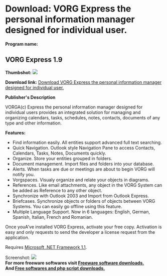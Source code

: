 # Download: VORG Express the personal information manager designed for individual user.

**Program name:**

## VORG Express 1.9

  
**Thumbshot:** ![](http://www.freewarefiles.com/screenshot/vorgexpress_md.gif)   
  
**Download link:** [Download VORG Express the personal information manager designed for individual user.](http://freesoftwares.boysofts.com/VORG-Express_program_27477.html)  
  


**Publisher's Description**  
  


VORGA(c) Express the personal information manager designed for individual users provides an integrated solution for managing and organizing calendars, tasks, schedules, notes, contacts, documents of any type and other information. 

**Features:**

  * Find information easily. All entities support advanced full text searching. 
  * Quick Navigation. Outlook style Navigation Pane to access Contacts, Calendars, Tasks, Notes, Documents quickly. 
  * Organize. Store your entities grouped in folders. 
  * Document management. Import files and folders into your database. 
  * Alerts. When tasks are due or meetings are about to begin VORG will notify you. 
  * Vorgspaces. Visualy organize and relate your objects in diagrams. 
  * References. Like email attachments, any object in the VORG System can be added as Reference to any other object. 
  * Synchronize with Outlook 2003 and Import from Outlook Express. 
  * Briefcases. Synchronize objects or folders of objects between VORG Systems. You can easily go offline using this feature. 
  * Multiple Language Support. Now in 6 languages: English, German, Spanish, Italian, French and Romanian. 

Once youA've installed VORG Express, activate your free copy. Activation is easy and only requests to send the developer a license request from the application.

Requires [Microsoft .NET Framework 1.1](http://www.microsoft.com/downloads/details.aspx?FamilyId=262D25E3-F589-4842-8157-034D1E7CF3A3&displaylang=en). 

  
  
Screenshot: ![](http://www.freewarefiles.com/screenshot/vorgexpress.gif)   
**For more freeware softwares visit [Freeware software downloads.](http://freesoftwares.boysofts.com/)**   
**And [Free softwares and php script downloads.](http://www.boysofts.com/)**
